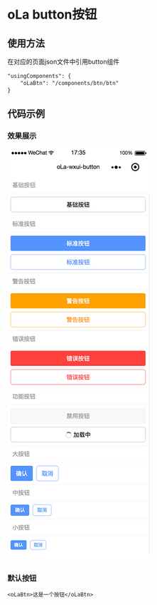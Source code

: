 # oLa button按钮

## 使用方法
在对应的页面json文件中引用button组件
```
"usingComponents": {
    "oLaBtn": "/components/btn/btn"
}
```
## 代码示例
### 效果展示
![button-all](https://github.com/wawow/olapic/raw/master/button/button-all.jpg)
### 默认按钮
```
<oLaBtn>这是一个按钮</oLaBtn>
```
